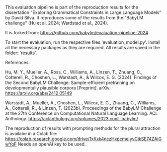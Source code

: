This evaluation pipeline is part of the reproduction results for the dissertation "Exploring Grammatical Constraints in Large Language Models" by David Silva.
It reproduces some of the results from the "BabyLM challenge" (Hu et al. 2024; Wardstad et al., 2024).

It is forked from: https://github.com/babylm/evaluation-pipeline-2024

To start the evaluation, run the respective files 'evaluation_model.py'.
Install all the necessary packages as they are required.
All results are saved in the folder: 'results'.

References:

Hu, M. Y., Mueller, A., Ross, C., Williams, A., Linzen, T., Zhuang, C., Cotterell, R., Choshen, L., Warstadt, A., & Wilcox, E. G. (2024). Findings of the Second BabyLM Challenge: Sample-efficient pretraining on developmentally plausible corpora [Preprint]. arXiv. https://arxiv.org/abs/2412.05149

Warstadt, A., Mueller, A., Choshen, L., Wilcox, E. G., Zhuang, C., Williams, A., Cotterell, R., & Linzen, T. (2023b). Proceedings of the BabyLM Challenge at the 27th Conference on Computational Natural Language Learning. ACL Anthology. https://aclanthology.org/volumes/2023.conll-babylm/

The reproduction of results with prompting methods for the plural attraction is availabe in a Colab file: https://colab.research.google.com/drive/1xKxk4nczHxpcmeIyvCikSE74ZAiGwYoF
Needs an openAI key to be used.
